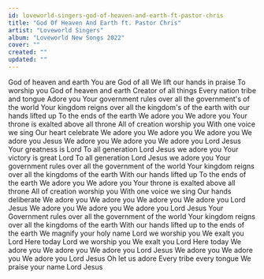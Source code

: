 ```yaml
---
id: loveworld-singers-god-of-heaven-and-earth-ft-pastor-chris
title: "God Of Heaven And Earth ft. Pastor Chris"
artist: "Loveworld Singers"
album: "Loveworld New Songs 2022"
cover: ""
created: ""
updated: ""
---
```


God of heaven and earth
You are God of all
We lift our hands in praise
To worship you
God of heaven and earth
Creator of all things
Every nation tribe and tongue
Adore you
Your government rules over all the government's of the world
Your kingdom reigns over all the kingdom's of the earth
with our hands lifted up
To the ends of the earth
We adore you
We adore you
Your throne is exalted above all throne
All of creation worship you
With one voice we sing
Our heart celebrate
We adore you
We adore you
We adore you
We adore you
Jesus
We adore you
We adore you
We adore you
Lord Jesus
Your greatness is Lord
To all generation
Lord Jesus we adore you
Your victory is great Lord
To all generation
Lord Jesus we adore you
Your government rules over all the government of the world
Your kingdom reigns over all the kingdoms of the earth
With our hands lifted up
To the ends of the earth
We adore you
We adore you
Your throne is exalted above all throne
All of creation worship you
With one voice we sing
Our hands deliberate
We adore you
We adore you
We adore you
We adore you
Lord Jesus
We adore you
We adore you
We adore you
Lord Jesus
Your Government rules over all the government of the world
Your kingdom reigns over all the kingdoms of the earth
With our hands lifted up to the ends of the earth
We magnify your holy name
Lord we worship you
We exalt you Lord
Here today
Lord we worship you
We exalt you Lord
Here today
We adore you
We adore you
We adore you
Lord Jesus
We adore you
We adore you
We adore you
Lord Jesus
Oh let us adore
Every tribe every tongue
We praise your name Lord Jesus